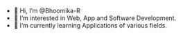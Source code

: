 - 👋 Hi, I’m @Bhoomika-R
- 👀 I’m interested in Web, App and Software Development.
- 🌱 I’m currently learning Applications of various fields.


